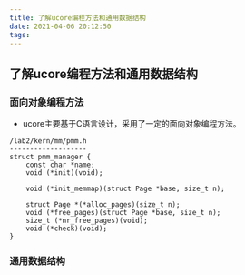 ```yaml
---
title: 了解ucore编程方法和通用数据结构
date: 2021-04-06 20:12:50
tags:
---
```


## 了解ucore编程方法和通用数据结构


### 面向对象编程方法
- ucore主要基于C语言设计，采用了一定的面向对象编程方法。
```
/lab2/kern/mm/pmm.h
-------------------
struct pmm_manager {
    const char *name;
    void (*init)(void);

    void (*init_memmap)(struct Page *base, size_t n);

    struct Page *(*alloc_pages)(size_t n);
    void (*free_pages)(struct Page *base, size_t n);
    size_t (*nr_free_pages)(void);
    void (*check)(void);
}
```


### 通用数据结构